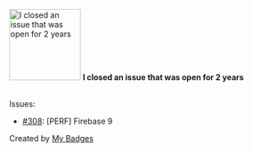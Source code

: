 <img src="https://my-badges.github.io/my-badges/old-issue-2.png" alt="I closed an issue that was open for 2 years" title="I closed an issue that was open for 2 years" width="128">
<strong>I closed an issue that was open for 2 years</strong>
<br><br>

Issues:

- <a href="https://github.com/GeoGuess/GeoGuess/issues/308">#308</a>: [PERF] Firebase 9


Created by <a href="https://github.com/my-badges/my-badges">My Badges</a>